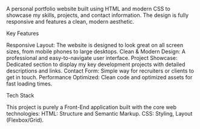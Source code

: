 A personal portfolio website built using HTML and modern CSS to showcase my skills, projects, and contact information. The design is fully responsive and features a clean, modern aesthetic. 


Key Features 

Responsive Layout: The website is designed to look great on all screen sizes, from mobile phones to large desktops.
Clean & Modern Design: A professional and easy-to-navigate user interface.
Project Showcase: Dedicated section to display my key development projects with detailed descriptions and links.
Contact Form: Simple way for recruiters or clients to get in touch.
Performance Optimized: Clean code and optimized assets for fast loading times.


Tech Stack

This project is purely a Front-End application built with the core web technologies:
HTML: Structure and Semantic Markup.
CSS: Styling, Layout (Flexbox/Grid).